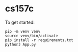 # cs157c

To get started:

```
pip -m venv venv
source venv/bin/activate
pip install -r requirements.txt
python3 App.py
```
